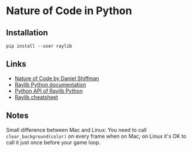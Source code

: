 # Nature of Code in Python

## Installation

    pip install --user raylib

## Links

- [Nature of Code by Daniel Shiffman](https://natureofcode.com/book)
- [Raylib Python documentation](https://electronstudio.github.io/raylib-python-cffi/)
- [Python API of Raylib Python](https://electronstudio.github.io/raylib-python-cffi/pyray.html)
- [Raylib cheatsheet](https://www.raylib.com/cheatsheet/cheatsheet.html)

## Notes

Small difference between Mac and Linux: You need to call `clear_background(color)` on every frame when on Mac; on Linux it's OK to call it just once before your game loop.

